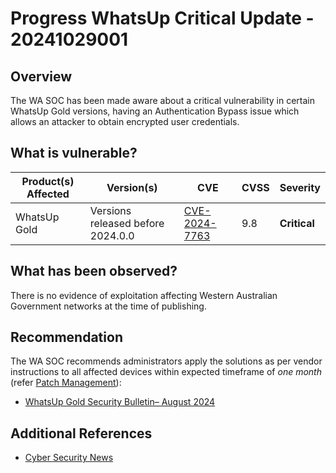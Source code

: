 # Progress WhatsUp Critical Update - 20241029001

## Overview

The WA SOC has been made aware about a critical vulnerability in certain WhatsUp Gold versions, having an Authentication Bypass issue which allows an attacker to obtain encrypted user credentials.

## What is vulnerable?

| Product(s) Affected | Version(s)                        | CVE                                                             | CVSS | Severity     |
| ------------------- | --------------------------------- | --------------------------------------------------------------- | ---- | ------------ |
| WhatsUp Gold        | Versions released before 2024.0.0 | [CVE-2024-7763](https://nvd.nist.gov/vuln/detail/CVE-2024-7763) | 9.8  | **Critical** |

## What has been observed?

There is no evidence of exploitation affecting Western Australian Government networks at the time of publishing.

## Recommendation

The WA SOC recommends administrators apply the solutions as per vendor instructions to all affected devices within expected timeframe of *one month* (refer [Patch Management](../guidelines/patch-management.md)):

- [WhatsUp Gold Security Bulletin– August 2024](https://community.progress.com/s/article/WhatsUp-Gold-Security-Bulletin-August-2024)

## Additional References

- [Cyber Security News](https://securityonline.info/whatsup-gold-users-beware-critical-authentication-bypass-flaw-exposed-cve-2024-7763-cvss-9-8/)
